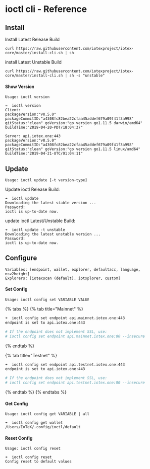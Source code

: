 # ioctl cli - Reference

## Install

Install Latest Release Build

```
curl https://raw.githubusercontent.com/iotexproject/iotex-core/master/install-cli.sh | sh
```

install Latest Unstable Build

```
curl https://raw.githubusercontent.com/iotexproject/iotex-core/master/install-cli.sh | sh -s "unstable"
```

#### Show Version

`Usage: ioctl version`

```
→  ioctl version
Client:
packageVersion:"v0.5.0" packageCommitID:"a4308fc82bea22cfaa45addef679a09f41f3a998" gitStatus:"clean" goVersion:"go version go1.11.5 darwin/amd64" buildTime:"2019-04-20-PDT/18:04:37"

Server: api.iotex.one:443
packageVersion:"v0.5.0" packageCommitID:"a4308fc82bea22cfaa45addef679a09f41f3a998" gitStatus:"clean" goVersion:"go version go1.11.5 linux/amd64" buildTime:"2019-04-21-UTC/01:04:11"
```

## Update

`Usage: ioctl update [-t version-type]`

Update ioctl Release Build:

```
➜  ioctl update
Downloading the latest stable version ...
Password:
ioctl is up-to-date now.
```

update ioctl Latest/Unstable Build:

```
➜  ioctl update -t unstable
Downloading the latest unstable version ...
Password:
ioctl is up-to-date now.
```

## Configure&#x20;

`Variables: [endpoint, wallet, explorer, defaultacc, language, nsv2height]`\
`Explorers: [iotexscan (default), iotxplorer, custom]`

#### Set Config

`Usage: ioctl config set VARIABLE VALUE`

{% tabs %}
{% tab title="Mainnet" %}
```bash
➜  ioctl config set endpoint api.mainnet.iotex.one:443
endpoint is set to api.iotex.one:443

# If the endpoint does not implement SSL, use:
# ioctl config set endpoint api.mainnet.iotex.one:80 --insecure
```
{% endtab %}

{% tab title="Testnet" %}
```bash
➜  ioctl config set endpoint api.testnet.iotex.one:443
endpoint is set to api.iotex.one:443

# If the endpoint does not implement SSL, use:
# ioctl config set endpoint api.testnet.iotex.one:80 --insecure
```
{% endtab %}
{% endtabs %}

#### Get Config

`Usage: ioctl config get VARIABLE | all`

```
➜  ioctl config get wallet
/Users/IoTeX/.config/ioctl/default
```

#### Reset Config

`Usage: ioctl config reset`

```
➜  ioctl config reset
Config reset to default values
```
